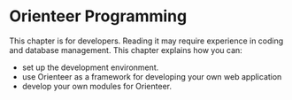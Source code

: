 # Orienteer Programming



This chapter is for developers. Reading it may require experience in coding and database management.
This chapter explains how you can:
* set up the development environment.
* use Orienteer as a framework for developing your own web application
* develop your own modules for Orienteer. 


